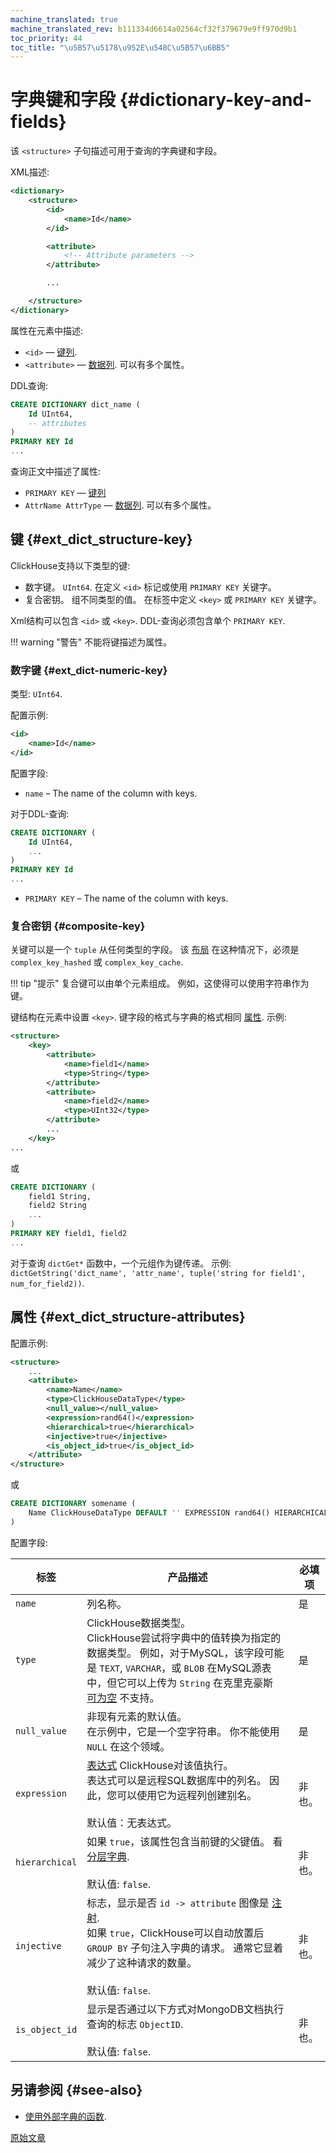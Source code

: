 ```yaml
---
machine_translated: true
machine_translated_rev: b111334d6614a02564cf32f379679e9ff970d9b1
toc_priority: 44
toc_title: "\u5B57\u5178\u952E\u548C\u5B57\u6BB5"
---
```


# 字典键和字段 {#dictionary-key-and-fields}

该 `<structure>` 子句描述可用于查询的字典键和字段。

XML描述:

``` xml
<dictionary>
    <structure>
        <id>
            <name>Id</name>
        </id>

        <attribute>
            <!-- Attribute parameters -->
        </attribute>

        ...

    </structure>
</dictionary>
```

属性在元素中描述:

-   `<id>` — [键列](external_dicts_dict_structure.md#ext_dict_structure-key).
-   `<attribute>` — [数据列](external_dicts_dict_structure.md#ext_dict_structure-attributes). 可以有多个属性。

DDL查询:

``` sql
CREATE DICTIONARY dict_name (
    Id UInt64,
    -- attributes
)
PRIMARY KEY Id
...
```

查询正文中描述了属性:

-   `PRIMARY KEY` — [键列](external_dicts_dict_structure.md#ext_dict_structure-key)
-   `AttrName AttrType` — [数据列](external_dicts_dict_structure.md#ext_dict_structure-attributes). 可以有多个属性。

## 键 {#ext_dict_structure-key}

ClickHouse支持以下类型的键:

-   数字键。 `UInt64`. 在定义 `<id>` 标记或使用 `PRIMARY KEY` 关键字。
-   复合密钥。 组不同类型的值。 在标签中定义 `<key>` 或 `PRIMARY KEY` 关键字。

Xml结构可以包含 `<id>` 或 `<key>`. DDL-查询必须包含单个 `PRIMARY KEY`.

!!! warning "警告"
    不能将键描述为属性。

### 数字键 {#ext_dict-numeric-key}

类型: `UInt64`.

配置示例:

``` xml
<id>
    <name>Id</name>
</id>
```

配置字段:

-   `name` – The name of the column with keys.

对于DDL-查询:

``` sql
CREATE DICTIONARY (
    Id UInt64,
    ...
)
PRIMARY KEY Id
...
```

-   `PRIMARY KEY` – The name of the column with keys.

### 复合密钥 {#composite-key}

关键可以是一个 `tuple` 从任何类型的字段。 该 [布局](external_dicts_dict_layout.md) 在这种情况下，必须是 `complex_key_hashed` 或 `complex_key_cache`.

!!! tip "提示"
    复合键可以由单个元素组成。 例如，这使得可以使用字符串作为键。

键结构在元素中设置 `<key>`. 键字段的格式与字典的格式相同 [属性](external_dicts_dict_structure.md). 示例:

``` xml
<structure>
    <key>
        <attribute>
            <name>field1</name>
            <type>String</type>
        </attribute>
        <attribute>
            <name>field2</name>
            <type>UInt32</type>
        </attribute>
        ...
    </key>
...
```

或

``` sql
CREATE DICTIONARY (
    field1 String,
    field2 String
    ...
)
PRIMARY KEY field1, field2
...
```

对于查询 `dictGet*` 函数中，一个元组作为键传递。 示例: `dictGetString('dict_name', 'attr_name', tuple('string for field1', num_for_field2))`.

## 属性 {#ext_dict_structure-attributes}

配置示例:

``` xml
<structure>
    ...
    <attribute>
        <name>Name</name>
        <type>ClickHouseDataType</type>
        <null_value></null_value>
        <expression>rand64()</expression>
        <hierarchical>true</hierarchical>
        <injective>true</injective>
        <is_object_id>true</is_object_id>
    </attribute>
</structure>
```

或

``` sql
CREATE DICTIONARY somename (
    Name ClickHouseDataType DEFAULT '' EXPRESSION rand64() HIERARCHICAL INJECTIVE IS_OBJECT_ID
)
```

配置字段:

| 标签                                                 | 产品描述                                                                                                                                                                                                                                                      | 必填项 |
|------------------------------------------------------|---------------------------------------------------------------------------------------------------------------------------------------------------------------------------------------------------------------------------------------------------------------|--------|
| `name`                                               | 列名称。                                                                                                                                                                                                                                                      | 是     |
| `type`                                               | ClickHouse数据类型。<br/>ClickHouse尝试将字典中的值转换为指定的数据类型。 例如，对于MySQL，该字段可能是 `TEXT`, `VARCHAR`，或 `BLOB` 在MySQL源表中，但它可以上传为 `String` 在克里克豪斯<br/>[可为空](../../../sql_reference/data_types/nullable.md) 不支持。 | 是     |
| `null_value`                                         | 非现有元素的默认值。<br/>在示例中，它是一个空字符串。 你不能使用 `NULL` 在这个领域。                                                                                                                                                                          | 是     |
| `expression`                                         | [表达式](../../syntax.md#syntax-expressions) ClickHouse对该值执行。<br/>表达式可以是远程SQL数据库中的列名。 因此，您可以使用它为远程列创建别名。<br/><br/>默认值：无表达式。                                                                                  | 非也。 |
| <a name="hierarchical-dict-attr"></a> `hierarchical` | 如果 `true`，该属性包含当前键的父键值。 看 [分层字典](external_dicts_dict_hierarchical.md).<br/><br/>默认值: `false`.                                                                                                                                         | 非也。 |
| `injective`                                          | 标志，显示是否 `id -> attribute` 图像是 [注射](https://en.wikipedia.org/wiki/Injective_function).<br/>如果 `true`，ClickHouse可以自动放置后 `GROUP BY` 子句注入字典的请求。 通常它显着减少了这种请求的数量。<br/><br/>默认值: `false`.                        | 非也。 |
| `is_object_id`                                       | 显示是否通过以下方式对MongoDB文档执行查询的标志 `ObjectID`.<br/><br/>默认值: `false`.                                                                                                                                                                         | 非也。 |

## 另请参阅 {#see-also}

-   [使用外部字典的函数](../../../sql_reference/functions/ext_dict_functions.md).

[原始文章](https://clickhouse.tech/docs/en/query_language/dicts/external_dicts_dict_structure/) <!--hide-->
